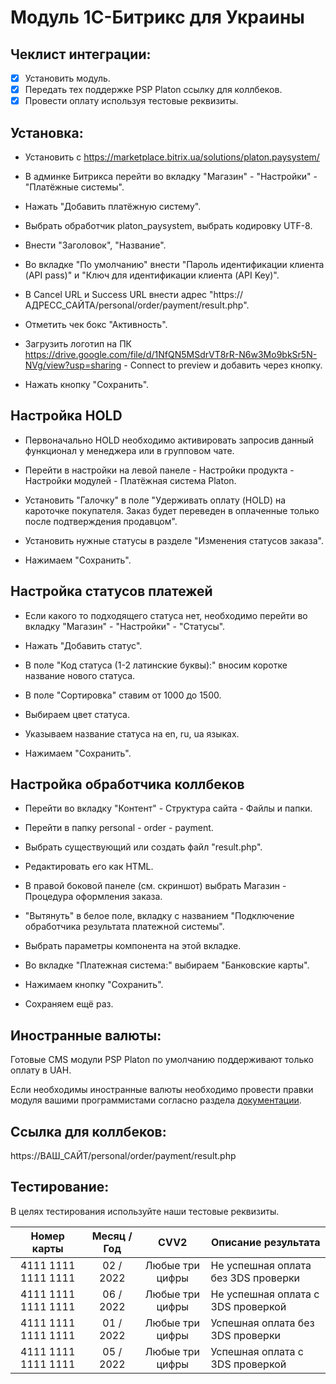 # Модуль 1С-Битрикс для Украины

## Чеклист интеграции:
- [x] Установить модуль.
- [x] Передать тех поддержке PSP Platon  ссылку для коллбеков.
- [x] Провести оплату используя тестовые реквизиты.

## Установка:

* Установить с https://marketplace.bitrix.ua/solutions/platon.paysystem/

* В админке Битрикса перейти во вкладку "Магазин" - "Настройки" - "Платёжные системы".

* Нажать "Добавить платёжную систему".

* Выбрать обработчик platon_paysystem, выбрать кодировку UTF-8.

* Внести "Заголовок", "Название".

* Во вкладке "По умолчанию" внести "Пароль идентификации клиента (API pass)" и "Ключ для идентификации клиента (API Key)".

* В Cancel URL и Success URL внести адрес "https://АДРЕСС_САЙТА/personal/order/payment/result.php".

* Отметить чек бокс "Активность".

* Загрузить логотип на ПК https://drive.google.com/file/d/1NfQN5MSdrVT8rR-N6w3Mo9bkSr5N-NVg/view?usp=sharing - Connect to preview и добавить через кнопку.

* Нажать кнопку "Сохранить".

## Настройка HOLD

* Первоначально HOLD необходимо активировать запросив данный функционал у менеджера или в групповом чате.

* Перейти в настройки на левой панеле - Настройки продукта - Настройки модулей - Платёжная система Platon.

* Установить "Галочку" в поле "Удерживать оплату (HOLD) на кароточке покупателя. Заказ будет переведен в оплаченные только после подтверждения продавцом".

* Установить нужные статусы в разделе "Изменения статусов заказа".

* Нажимаем "Сохранить".

## Настройка статусов платежей

* Если какого то подходящего статуса нет, необходимо перейти во вкладку "Магазин" - "Настройки" - "Статусы".

* Нажать "Добавить статус".

* В поле "Код статуса (1-2 латинские буквы):" вносим коротке название нового статуса.

* В поле "Сортировка" ставим от 1000 до 1500.

* Выбираем цвет статуса.

* Указываем название статуса на en, ru, ua языках.

* Нажимаем "Сохранить".

## Настройка обработчика коллбеков

* Перейти во вкладку "Контент" - Структура сайта - Файлы и папки.

* Перейти в папку personal - order - payment.

* Выбрать существующий или создать файл "result.php".

* Редактировать его как HTML.

* В правой боковой панеле (см. скриншот) выбрать Магазин - Процедура оформления заказа.

* "Вытянуть" в белое поле, вкладку с названием "Подключение обработчика результата платежной системы".

* Выбрать параметры компонента на этой вкладке.

* Во вкладке "Платежная система:" выбираем "Банковские карты".

* Нажимаем кнопку "Сохранить".

* Сохраняем ещё раз.

## Иностранные валюты:
Готовые CMS модули PSP Platon по умолчанию поддерживают только оплату в UAH.

Если необходимы иностранные валюты необходимо провести правки модуля вашими программистами согласно раздела [документации](https://platon.atlassian.net/wiki/spaces/docs/pages/1810235393).

## Ссылка для коллбеков:
https://ВАШ_САЙТ/personal/order/payment/result.php

## Тестирование:
В целях тестирования используйте наши тестовые реквизиты.

| Номер карты  | Месяц / Год | CVV2 | Описание результата |
| :---:  | :---:  | :---:  | --- |
| 4111  1111  1111  1111 | 02 / 2022 | Любые три цифры | Не успешная оплата без 3DS проверки |
| 4111  1111  1111  1111 | 06 / 2022 | Любые три цифры | Не успешная оплата с 3DS проверкой |
| 4111  1111  1111  1111 | 01 / 2022 | Любые три цифры | Успешная оплата без 3DS проверки |
| 4111  1111  1111  1111 | 05 / 2022 | Любые три цифры | Успешная оплата с 3DS проверкой |
